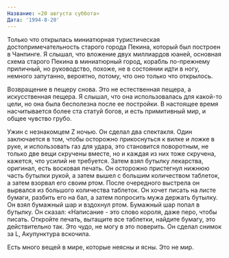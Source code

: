 ```yaml
---
Название: «20 августа суббота»
Дата: '1994-8-20'
---
```


Только что открылась миниатюрная туристическая достопримечательность старого города Пекина, который был построен в Чанпинге. Я слышал, что вложение двух миллиардов юаней, основная схема старого Пекина в миниатюрный город, корабль по-прежнему приличный, но руководство, похоже, не в состоянии идти в ногу, немного запутанно, вероятно, потому, что оно только что открылось.

Возвращение в пещеру снова. Это не естественная пещера, а искусственная пещера. Я слышал, что она использовалась для какой-то цели, но она была бесполезна после ее постройки. В настоящее время насчитывается более ста статуй богов, и есть примитивный мир, и общее чувство грубо.

Ужин с незнакомцем Z ночью. Он сделал два спектакля. Один заключается в том, чтобы осторожно прикоснуться к вилке и ложке в руке, и использовать газ для удара, это становится поворотным, не только две вещи скручены вместе, но и каждая из них тоже скручена, кажется, что усилий не требуется. Затем взял бутылку лекарства, оригинал, есть восковая печать. Он осторожно пристегнул нижнюю часть бутылки рукой, а затем вышел с большим количеством таблеток, а затем взорвал его своим ртом. После очередного выстрела он вырвался из большого количества таблеток. Он хочет писать на листе бумаги, разбить его на бал, а затем попросить мужа держать бутылку. Он взял бумажный шар и вздохнул ртом. Бумажный шар попал в бутылку. Он сказал: «Написание - это слово короля, даже перо, чтобы писать. Откройте печать, вытащите все таблетки, найдите бумагу, это действительно так. Это чудо, не могу в это поверить. Он сделал снимок за L, Акупунктура вскочила.

Есть много вещей в мире, которые неясны и ясны. Это не мир.


